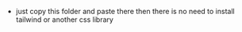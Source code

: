 * just copy this folder and paste there then there is no need to install tailwind or another css library
